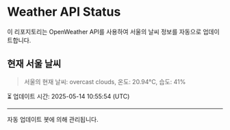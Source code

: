 
# Weather API Status

이 리포지토리는 OpenWeather API를 사용하여 서울의 날씨 정보를 자동으로 업데이트합니다.

## 현재 서울 날씨
> 서울의 현재 날씨: overcast clouds, 온도: 20.94°C, 습도: 41%

⏳ 업데이트 시간: 2025-05-14 10:55:54 (UTC)

---
자동 업데이트 봇에 의해 관리됩니다.
